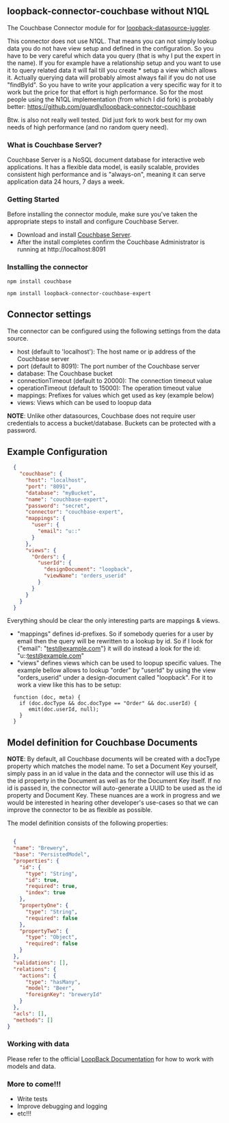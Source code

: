 
## loopback-connector-couchbase without N1QL

The Couchbase Connector module for for [loopback-datasource-juggler](http://docs.strongloop.com/loopback-datasource-juggler/).

This connector does not use N1QL. That means you can not simply lookup data you do not have view setup and defined in the configuration. So you have to be very careful which data you query (that is why I put the expert in the name). If you for example have a relationship setup and you want to use it to query related data it will fail till you create * setup a view which allows it. Actually querying data will probably almost always fail if you do not use "findById". So you have to write your application a very specific way for it to work but the price for that effort is high performance. So for the most people using the N1QL implementation (from which I did fork) is probably better: https://github.com/guardly/loopback-connector-couchbase

Btw. is also not really well tested. Did just fork to work best for my own needs of high performance (and no random query need).

### What is Couchbase Server?
Couchbase Server is a NoSQL document database for interactive web applications. It has a flexible data model, is easily scalable, provides consistent high performance and is "always-on", meaning it can serve application data 24 hours, 7 days a week.


### Getting Started
Before installing the connector module, make sure you've taken the appropriate steps to install and configure Couchbase Server.

* Download and install [Couchbase Server](http://www.couchbase.com/nosql-databases/downloads).
* After the install completes confirm the Couchbase Administrator is running at http://localhost:8091


### Installing the connector
```npm install couchbase```

```npm install loopback-connector-couchbase-expert```


## Connector settings

The connector can be configured using the following settings from the data source.
* host  (default to 'localhost'): The host name or ip address of the Couchbase server
* port (default to 8091): The port number of the Couchbase server
* database: The Couchbase bucket
* connectionTimeout (default to 20000): The connection timeout value
* operationTimeout (default to 15000): The operation timeout value
* mappings: Prefixes for values which get used as key (example below)
* views: Views which can be used to loopup data

**NOTE**: Unlike other datasources, Couchbase does not require user credentials to access a bucket/database.  Buckets can be protected with a password.


## Example Configuration

```json
  {
    "couchbase": {
      "host": "localhost",
      "port": "8091",
      "database": "myBucket",
      "name": "couchbase-expert",
      "password": "secret",
      "connector": "couchbase-expert",
      "mappings": {
        "user": {
          "email": "u::"
        }
      },
      "views": {
        "Orders": {
          "userId": {
            "designDocument": "loopback",
            "viewName": "orders_userid"
          }
        }
      }
    }
  }

```

Everything should be clear the only interesting parts are mappings & views.

* "mappings" defines id-prefixes. So if somebody queries for a user by email then the query will be rewritten to a lookup by id. So if I look for {"email": "test@example.com"} it will do instead a look for the id: "u::test@example.com"
* "views" defines views which can be used to loopup specific values. The example bellow allows to lookup "order" by "userId" by using the view "orders_userid" under a design-document called "loopback". For it to work a view like this has to be setup:

```
  function (doc, meta) {
    if (doc.docType && doc.docType == "Order" && doc.userId) {
       emit(doc.userId, null);
    }
  }
```


## Model definition for Couchbase Documents

**NOTE**: By default, all Couchbase documents will be created with a docType property which matches the model name. To set a Document Key yourself, simply pass in an id value in the data and the connector will use this id as the id property in the Document as well as for the Document Key itself.  If no id is passed in, the connector will auto-generate a UUID to be used as the id property and Document Key. These nuances are a work in progress and we would be interested in hearing other developer's use-cases so that we can improve the connector to be as flexible as possible.

The model definition consists of the following properties:

```json

  {
  "name": "Brewery",
  "base": "PersistedModel",
  "properties": {
    "id": {
      "type": "String",
      "id": true,
      "required": true,
      "index": true
    },
    "propertyOne": {
      "type": "String",
      "required": false
    },
    "propertyTwo": {
      "type": "Object",
      "required": false
    }
  },
  "validations": [],
  "relations": {
    "actions": {
      "type": "hasMany",
      "model": "Beer",
      "foreignKey": "breweryId"
    }
  },
  "acls": [],
  "methods": []
}

```

### Working with data
Please refer to the official [LoopBack Documentation](http://docs.strongloop.com/display/public/LB/Working+with+data) for how to work with models and data.


### More to come!!!
* Write tests
* Improve debugging and logging
* etc!!!

